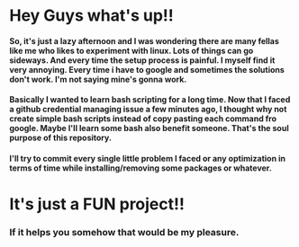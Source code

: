 <h1>Hey Guys what's up!!</h1>

<h4>So, it's just a lazy afternoon and I was wondering there are many fellas like me who likes to experiment with linux. Lots of things can go sideways. And every time the
setup process is painful. I myself find it very annoying. Every time i have to google and sometimes the solutions don't work. I'm not saying mine's gonna work.</h4>

<h4>Basically I wanted to learn bash scripting for a long time. Now that I faced a github credential managing issue a few minutes ago, I thought why not create simple bash 
scripts instead of copy pasting each command fro google. Maybe I'll learn some bash also benefit someone. That's the soul purpose of this repository.</h4>

<h4>I'll try to commit every single little problem I faced or any optimization in terms of time while installing/removing some packages or whatever.</h4>

<h1>It's just a FUN project!!</h1>
<h3>If it helps you somehow that would be my pleasure.</h3>
